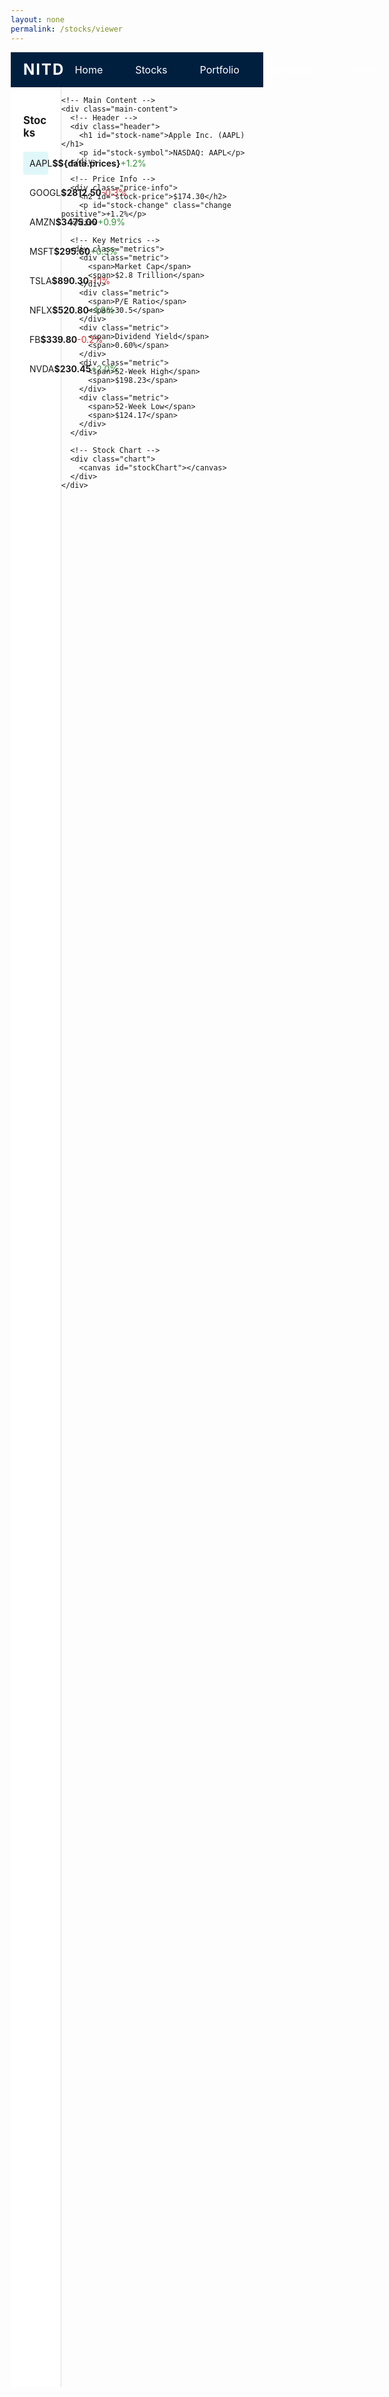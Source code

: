 ```yaml
---
layout: none
permalink: /stocks/viewer
---
```


<html lang="en">
<head>
  <meta charset="UTF-8">
  <meta name="viewport" content="width=device-width, initial-scale=1.0">
  <title>Stock Viewer</title>
  <style>
    /* CSS Styles */
    * {
      margin: 0;
      padding: 0;
      box-sizing: border-box;
    }

    body {
      font-family: Arial, sans-serif;
      background-color: #f0f2f5;
      color: #333;
    }

    /* Navigation Bar */
    .navbar {
      display: flex;
      justify-content: space-between;
      align-items: center;
      padding: 10px 20px;
      background-color: #001f3f; /* Dark blue background */
      color: #fff;
    }
    .navbar .logo {
      font-size: 24px;
      font-weight: bold;
      letter-spacing: 2px;
    }
    .navbar .nav-buttons {
      display: flex;
      gap: 20px;
    }
    .navbar .nav-buttons a {
      color: #fff;
      text-decoration: none;
      font-size: 16px;
      padding: 8px 16px;
      border-radius: 4px;
      transition: background-color 0.3s;
    }
    .navbar .nav-buttons a:hover {
      background-color: #ff8c00; /* Orange hover effect */
    }

    .container {
      display: flex;
      height: 92vh; /* Adjusted height for navbar */
    }

    .sidebar {
      width: 20%;
      background-color: #ffffff;
      border-right: 1px solid #ddd;
      padding: 20px;
    }

    .sidebar h2 {
      font-size: 1.2em;
      margin-bottom: 20px;
    }

    .stock-list {
      display: flex;
      flex-direction: column;
    }

    .stock-item {
      display: flex;
      justify-content: space-between;
      padding: 10px;
      margin-bottom: 10px;
      border-radius: 4px;
      cursor: pointer;
    }

    .stock-item.selected {
      background-color: #e0f7fa;
    }

    .price {
      font-weight: bold;
    }

    .change {
      color: #388e3c; /* Green for positive change */
    }

    .change.negative {
      color: #d32f2f; /* Red for negative change */
    }

    .main-content {
      width: 80%;
      padding: 20px;
    }

    .header h1 {
      font-size: 2em;
      font-weight: bold;
    }

    .header p {
      color: #777;
      margin-bottom: 20px;
    }

    .price-info h2 {
      font-size: 2.5em;
      font-weight: bold;
    }

    .change.positive {
      color: #388e3c;
    }

    .change.negative {
      color: #d32f2f;
    }

    .metrics {
      display: flex;
      gap: 15px;
      margin: 20px 0;
    }

    .metric {
      background-color: #ffffff;
      border: 1px solid #ddd;
      padding: 15px;
      border-radius: 4px;
      text-align: center;
      flex: 1;
    }

    .chart {
      background-color: #ffffff;
      padding: 15px;
      border-radius: 8px;
      margin-top: 20px;
      display: flex;
      justify-content: center;
      align-items: center;
      height: 200px;
    }

    canvas {
      width: 100% !important; /* Ensures the chart takes full width */
      height: 300px !important; /* Sets the height for the chart */
    }
  </style>
</head>
<body>

  <!-- Navigation Bar -->
  <nav class="navbar">
    <div class="logo">NITD</div>
    <div class="nav-buttons">
      <a href="{{site.baseurl}}/stocks/home">Home</a>
      <a href="{{site.baseurl}}/stocks/viewer">Stocks</a>
      <a href="#">Portfolio</a>
      <a href="#">Upgrades</a>
      <a href="#">Profile</a>
    </div>
  </nav>

  <!-- Stock Dashboard -->
  <div class="container">
    <!-- Sidebar -->
    <div class="sidebar">
      <h2>Stocks</h2>
      <div class="stock-list">
        <div class="stock-item selected" onclick="fetchStockData('AAPL')">
          <span>AAPL</span>
          <span class="price">$${data.prices}</span>
          <span class="change">+1.2%</span>
        </div>
        <div class="stock-item" onclick="selectStock('GOOGL')">
          <span>GOOGL</span>
          <span class="price">$2812.50</span>
          <span class="change negative">-0.3%</span>
        </div>
        <div class="stock-item" onclick="selectStock('AMZN')">
          <span>AMZN</span>
          <span class="price">$3475.00</span>
          <span class="change">+0.9%</span>
        </div>
        <div class="stock-item" onclick="selectStock('MSFT')">
          <span>MSFT</span>
          <span class="price">$295.60</span>
          <span class="change">+0.5%</span>
        </div>
        <div class="stock-item" onclick="selectStock('TSLA')">
          <span>TSLA</span>
          <span class="price">$890.30</span>
          <span class="change negative">-1.1%</span>
        </div>
        <div class="stock-item" onclick="selectStock('NFLX')">
          <span>NFLX</span>
          <span class="price">$520.80</span>
          <span class="change">+1.8%</span>
        </div>
        <div class="stock-item" onclick="selectStock('FB')">
          <span>FB</span>
          <span class="price">$339.80</span>
          <span class="change negative">-0.2%</span>
        </div>
        <div class="stock-item" onclick="selectStock('NVDA')">
          <span>NVDA</span>
          <span class="price">$230.45</span>
          <span class="change">+2.0%</span>
        </div>
      </div>
    </div>

    <!-- Main Content -->
    <div class="main-content">
      <!-- Header -->
      <div class="header">
        <h1 id="stock-name">Apple Inc. (AAPL)</h1>
        <p id="stock-symbol">NASDAQ: AAPL</p>
      </div>

      <!-- Price Info -->
      <div class="price-info">
        <h2 id="stock-price">$174.30</h2>
        <p id="stock-change" class="change positive">+1.2%</p>
      </div>

      <!-- Key Metrics -->
      <div class="metrics">
        <div class="metric">
          <span>Market Cap</span>
          <span>$2.8 Trillion</span>
        </div>
        <div class="metric">
          <span>P/E Ratio</span>
          <span>30.5</span>
        </div>
        <div class="metric">
          <span>Dividend Yield</span>
          <span>0.60%</span>
        </div>
        <div class="metric">
          <span>52-Week High</span>
          <span>$198.23</span>
        </div>
        <div class="metric">
          <span>52-Week Low</span>
          <span>$124.17</span>
        </div>
      </div>

      <!-- Stock Chart -->
      <div class="chart">
        <canvas id="stockChart"></canvas>
      </div>
    </div>
  </div>

  <!-- Chart.js Library -->
  <script src="https://cdn.jsdelivr.net/npm/chart.js"></script>

  <script>
    // JavaScript for interactivity
    async function fetchStockData(ticker) {
      const apiKey = '4LVWWBWLNGL62D5G'; // Replace with your Alpha Vantage API key
      const url = `https://www.alphavantage.co/query?function=TIME_SERIES_DAILY&symbol=${ticker}&apikey=${apiKey}`;
      const response = await fetch(url);
      const data = await response.json();

      if (data['Time Series (Daily)']) {
        const stockData = data['Time Series (Daily)'];
        const labels = Object.keys(stockData).reverse(); // Get dates
        const prices = Object.values(stockData).map(day => day['4. close']).reverse(); // Get closing prices
        console.log(prices);
      } else {
        console.error("Error fetching stock data:", data);
      }
    }

    function selectStock(ticker) {
      const stockName = {
        'AAPL': { name: 'Apple Inc.', price: '$174.30', change: '+1.2%', metrics: { marketCap: '$2.8 Trillion', peRatio: '30.5', dividendYield: '0.60%', weekHigh: '$198.23', weekLow: '$124.17' } },
        'GOOGL': { name: 'Alphabet Inc.', price: '$2812.50', change: '-0.3%', metrics: { marketCap: '$1.9 Trillion', peRatio: '28.4', dividendYield: '0%', weekHigh: '$2950.00', weekLow: '$2670.00' } },
        'AMZN': { name: 'Amazon.com Inc.', price: '$3475.00', change: '+0.9%', metrics: { marketCap: '$1.75 Trillion', peRatio: '60.2', dividendYield: '0%', weekHigh: '$3675.00', weekLow: '$3150.00' } },
        'MSFT': { name: 'Microsoft Corp.', price: '$295.60', change: '+0.5%', metrics: { marketCap: '$2.3 Trillion', peRatio: '34.6', dividendYield: '0.70%', weekHigh: '$305.00', weekLow: '$276.00' } },
        'TSLA': { name: 'Tesla Inc.', price: '$890.30', change: '-1.1%', metrics: { marketCap: '$900 Billion', peRatio: '250.0', dividendYield: '0%', weekHigh: '$950.00', weekLow: '$800.00' } },
        'NFLX': { name: 'Netflix Inc.', price: '$520.80', change: '+1.8%', metrics: { marketCap: '$230 Billion', peRatio: '60.1', dividendYield: '0%', weekHigh: '$550.00', weekLow: '$480.00' } },
        'FB': { name: 'Meta Platforms Inc.', price: '$339.80', change: '-0.2%', metrics: { marketCap: '$950 Billion', peRatio: '22.4', dividendYield: '0%', weekHigh: '$370.00', weekLow: '$320.00' } },
        'NVDA': { name: 'NVIDIA Corp.', price: '$230.45', change: '+2.0%', metrics: { marketCap: '$600 Billion', peRatio: '40.0', dividendYield: '0.20%', weekHigh: '$250.00', weekLow: '$200.00' } },
      };

      // Update the stock details
      const selectedStock = stockName[ticker];
      document.getElementById('stock-name').innerText = `${selectedStock.name} (${ticker})`;
      document.getElementById('stock-price').innerText = selectedStock.price;
      document.getElementById('stock-change').innerText = selectedStock.change;

      document.querySelectorAll('.stock-item').forEach(item => item.classList.remove('selected'));
      event.currentTarget.classList.add('selected');

      // Update key metrics
      const metrics = selectedStock.metrics;
      document.querySelector('.metric:nth-child(1) span:nth-child(2)').innerText = metrics.marketCap;
      document.querySelector('.metric:nth-child(2) span:nth-child(2)').innerText = metrics.peRatio;
      document.querySelector('.metric:nth-child(3) span:nth-child(2)').innerText = metrics.dividendYield;
      document.querySelector('.metric:nth-child(4) span:nth-child(2)').innerText = metrics.weekHigh;
      document.querySelector('.metric:nth-child(5) span:nth-child(2)').innerText = metrics.weekLow;

      // Fetch stock data
      fetchStockData(ticker);
    }

    // Initialize with default stock
    fetchStockData('AAPL');
  </script>

</body>
</html>
